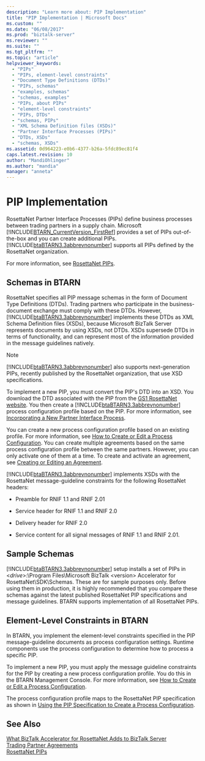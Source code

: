 ```yaml
---
description: "Learn more about: PIP Implementation"
title: "PIP Implementation | Microsoft Docs"
ms.custom: ""
ms.date: "06/08/2017"
ms.prod: "biztalk-server"
ms.reviewer: ""
ms.suite: ""
ms.tgt_pltfrm: ""
ms.topic: "article"
helpviewer_keywords:
  - "PIPs"
  - "PIPs, element-level constraints"
  - "Document Type Definitions (DTDs)"
  - "PIPs, schemas"
  - "examples, schemas"
  - "schemas, examples"
  - "PIPs, about PIPs"
  - "element-level constraints"
  - "PIPs, DTDs"
  - "schemas, PIPs"
  - "XML Schema Definition files (XSDs)"
  - "Partner Interface Processes (PIPs)"
  - "DTDs, XSDs"
  - "schemas, XSDs"
ms.assetid: 0d964223-e0b6-4377-b26a-5fdc89ec81f4
caps.latest.revision: 10
author: "MandiOhlinger"
ms.author: "mandia"
manager: "anneta"
---
```

# PIP Implementation
RosettaNet Partner Interface Processes (PIPs) define business processes between trading partners in a supply chain. Microsoft [!INCLUDE[BTARN_CurrentVersion_FirstRef](../../includes/btarn-currentversion-firstref-md.md)] provides a set of PIPs out-of-the-box and you can create additional PIPs. [!INCLUDE[btaBTARN3.3abbrevnonumber](../../includes/btabtarn3-3abbrevnonumber-md.md)] supports all PIPs defined by the RosettaNet organization.

 For more information, see [RosettaNet PIPs](../../adapters-and-accelerators/accelerator-rosettanet/rosettanet-pips.md).

## Schemas in BTARN
 RosettaNet specifies all PIP message schemas in the form of Document Type Definitions (DTDs). Trading partners who participate in the business-document exchange must comply with these DTDs. However, [!INCLUDE[btaBTARN3.3abbrevnonumber](../../includes/btabtarn3-3abbrevnonumber-md.md)] implements these DTDs as XML Schema Definition files (XSDs), because Microsoft  BizTalk Server represents documents by using XSDs, not DTDs. XSDs supersede DTDs in terms of functionality, and can represent most of the information provided in the message guidelines natively.

> [!NOTE]
>  [!INCLUDE[btaBTARN3.3abbrevnonumber](../../includes/btabtarn3-3abbrevnonumber-md.md)] also supports next-generation PIPs, recently published by the RosettaNet organization, that use XSD specifications.

 To implement a new PIP, you must convert the PIP's DTD into an XSD. You download the DTD associated with the PIP from the [GS1 RosettaNet website](https://www.gs1us.org/resources/rosettanet). You then create a [!INCLUDE[btaBTARN3.3abbrevnonumber](../../includes/btabtarn3-3abbrevnonumber-md.md)] process configuration profile based on the PIP. For more information, see [Incorporating a New Partner Interface Process](../../adapters-and-accelerators/accelerator-rosettanet/incorporating-a-new-partner-interface-process.md).

 You can create a new process configuration profile based on an existing profile. For more information, see [How to Create or Edit a Process Configuration](../../adapters-and-accelerators/accelerator-rosettanet/how-to-create-or-edit-a-process-configuration.md). You can create multiple agreements based on the same process configuration profile between the same partners. However, you can only activate one of them at a time. To create and activate an agreement, see [Creating or Editing an Agreement](../../adapters-and-accelerators/accelerator-rosettanet/creating-or-editing-an-agreement.md).

 [!INCLUDE[btaBTARN3.3abbrevnonumber](../../includes/btabtarn3-3abbrevnonumber-md.md)] implements XSDs with the RosettaNet message-guideline constraints for the following RosettaNet headers:

-   Preamble for RNIF 1.1 and RNIF 2.01

-   Service header for RNIF 1.1 and RNIF 2.0

-   Delivery header for RNIF 2.0

-   Service content for all signal messages of RNIF 1.1 and RNIF 2.01.

## Sample Schemas
 [!INCLUDE[btaBTARN3.3abbrevnonumber](../../includes/btabtarn3-3abbrevnonumber-md.md)] setup installs a set of PIPs in \<*drive*\>:\Program Files\Microsoft BizTalk \<version\> Accelerator for RosettaNet\SDK\Schemas. These are for sample purposes only. Before using them in production, it is highly recommended that you compare these schemas against the latest published RosettaNet PIP specifications and message guidelines. BTARN supports implementation of all RosettaNet PIPs.

## Element-Level Constraints in BTARN
 In BTARN, you implement the element-level constraints specified in the PIP message-guideline documents as process configuration settings. Runtime components use the process configuration to determine how to process a specific PIP.

 To implement a new PIP, you must apply the message guideline constraints for the PIP by creating a new process configuration profile. You do this in the BTARN Management Console. For more information, see [How to Create or Edit a Process Configuration](../../adapters-and-accelerators/accelerator-rosettanet/how-to-create-or-edit-a-process-configuration.md).

 The process configuration profile maps to the RosettaNet PIP specification as shown in [Using the PIP Specification to Create a Process Configuration](../../adapters-and-accelerators/accelerator-rosettanet/using-the-pip-specification-to-create-a-process-configuration.md).

## See Also
[What BizTalk Accelerator for RosettaNet Adds to BizTalk Server](../../adapters-and-accelerators/accelerator-rosettanet/what-biztalk-accelerator-for-rosettanet-adds-to-biztalk-server.md)  
[Trading Partner Agreements](../../adapters-and-accelerators/accelerator-rosettanet/trading-partner-agreements.md)  
[RosettaNet PIPs](../../adapters-and-accelerators/accelerator-rosettanet/rosettanet-pips.md)
